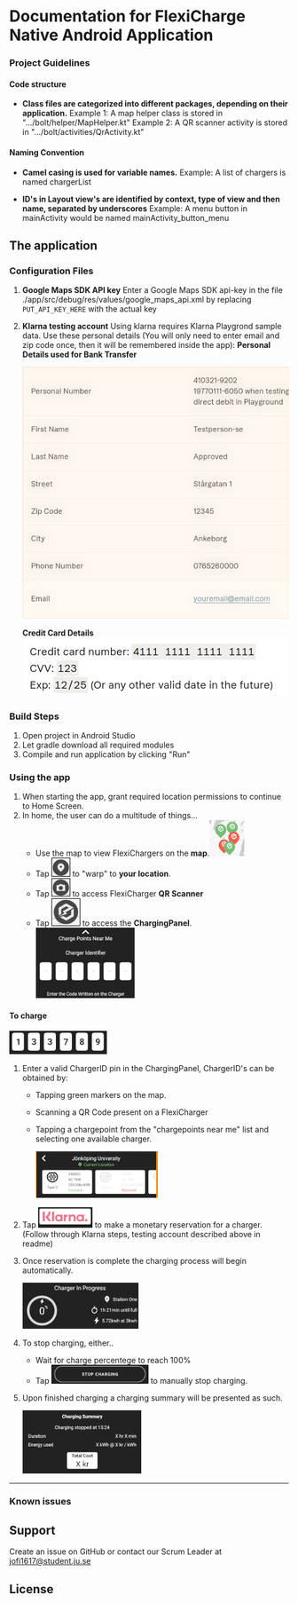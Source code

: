 # Documentation for FlexiCharge Native Android Application

### Project Guidelines



#### Code structure

* **Class files are categorized into different packages, depending on their application.**
  Example 1: A map helper class is stored in ".../bolt/helper/MapHelper.kt"
  Example 2: A QR scanner activity is stored in ".../bolt/activities/QrActivity.kt"

#### Naming Convention

* **Camel casing is used for variable names.**
  Example: A list of chargers is named chargerList

* **ID's in Layout view's are identified by context, type of view and then name, separated by underscores**
  Example: A menu button in mainActivity would be named mainActivity_button_menu

## The application

### Configuration Files

1. **Google Maps SDK API key**
   Enter a Google Maps SDK api-key in the file ./app/src/debug/res/values/google_maps_api.xml by replacing `PUT_API_KEY_HERE` with the actual key

2. **Klarna testing account**
   Using klarna requires Klarna Playgrond sample data. Use these personal details (You will only need to enter email and zip code once, then it will be remembered inside the app):
   **Personal Details used for Bank Transfer**
   
     ![image-20211011145831799](./images/image-20211011145831799.png)
   
   **Credit Card Details**
   ![image-20211013123905119](./images/image-20211013123905119.png)

### Build Steps

1. Open project in Android Studio
2. Let gradle download all required modules
3. Compile and run application by clicking "Run"

### Using the app
1. When starting the app, grant required location permissions to continue to Home Screen.
2. In home, the user can do a multitude of things...
   * Use the map to view FlexiChargers on the **map**.![image-20211011152235679](./images/image-20211011152235679.png)
   * Tap ![image-20211011151837571](./images/image-20211011151837571.png) to "warp" to **your location**. 
   * Tap ![image-20211011151855812](./images/image-20211011151855812.png) to access FlexiCharger **QR Scanner**
   * Tap ![image-20211011151821916](./images/image-20211011151821916.png) to access the **ChargingPanel**.   ![image-20211011153319900](./images/image-20211011153319900.png) 

#### To charge

   ![image-20211011152137316](./images/image-20211011152137316.png)

1. Enter a valid ChargerID pin in the ChargingPanel, ChargerID's can be obtained by:
   * Tapping green markers on the map.
   * Scanning a QR Code present on a FlexiCharger
   * Tapping a chargepoint from the "chargepoints near me" list and selecting one available charger.

     ![image-20211011152100925](./images/image-20211011152100925.png)
2. Tap ![image-20211011152306659](./images/image-20211011152306659.png) to make a monetary reservation for a charger. (Follow through Klarna steps, testing account described above in readme)
3. Once reservation is complete the charging process will begin automatically.

   ![image-20211011152355229](./images/image-20211011152355229.png)
4. To stop charging, either..
   * Wait for charge percentege to reach 100%
   * Tap ![image-20211011152407316](./images/image-20211011152407316.png) to manually stop charging.
5. Upon finished charging a charging summary will be presented as such.

   ![image-20211011152445124](./images/image-20211011152445124.png)
---
### Known issues

## Support

Create an issue on GitHub or contact our Scrum Leader at jofi1617@student.ju.se

## License
